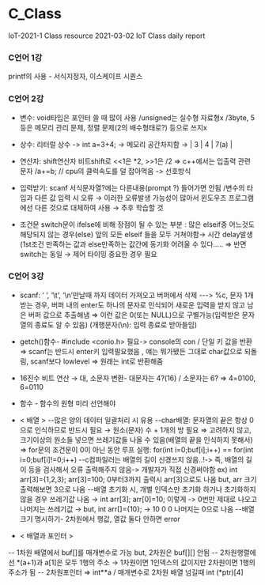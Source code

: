 # C_Class
IoT-2021-1 Class resource
2021-03-02 IoT Class daily report
### C언어 1강
printf의 사용 - 서식지정자, 이스케이프 시퀀스

### C언어 2강
- 변수:
void타입은 포인터 쓸 때 많이 사용
 /unsigned는 실수형 자료형x
 /3byte, 5 등은 메모리 관리 문제, 정렬 문제(2의 배수형태로?) 등으로 쓰지x

* 상수:
리터럴 상수 -> int a=3+4;	→ 메모리 공간차지함 → | 3 | 4 | 7(a) |

* 연산자: shift연산자
비트shift로 <<1은 *2, >>1은 /2	 ⇒ c++에서는 입출력 관련 문자
 /a+=b; // cpu의 클럭속도를 덜 잡아먹음 -> 선호방식

* 입력받기: scanf
서식문자열?에는 다른내용(prompt ?) 들어가면 안됨
 /변수의 타입과 다른 값 입력 시 오류 → 이러한 오류발생 가능성이 많아서 윈도우즈 프로그램에선 다른 것으로 대체하여 사용 → 추후 학습할 것

* 조건문
switch문이 ifelse에 비해 장점이 될 수 있는 부분 : 많은 elseif중 어느것도 해당되지 않는 경우(else) 앞의 모든 elseif 들을 모두 거쳐야함→ 시간 delay발생  (1st조건 만족하는 값과 else만족하는 값간에 동기화 어려울 수 있다…..
⇒ 반면 switch는 동일 → 제어 타이밍 중요한 경우 필요

### C언어 3강
* scanf:  ‘ ‘, ‘\t’, ‘\n’만날때 까지 데이터 가져오고 버퍼에서 삭제
--->  %c, 문자 1개 받는 경우, 버퍼 내의 enter도 하나의 문자로 인식되어 새로운 입력을 받지 않고 남은 버퍼 값으로 추출해냄  ⇒ 이런 값은 0(또는 NULL)으로 구별가능(입력받은 문자열의 종료도 알 수 있음)  (개행문자(\n): 입력 종료로 받아들임)

* getch()함수- #include <conio.h> 필요-> console의 con / 단일 키 값을 반환
⇒ scanf는 반드시 enter키 입력필요했음 , 얘는 뭐가됐든 그대로 char값으로 되돌림, scanf보다 lowlevel
⇒ 원래는 int로 반환해줌

* 16진수 비트 연산 → 대, 소문자 변환- 대문자는 4?(16) / 소문자는 6? ⇒ 4=0100, 6=0110

* 함수 - 함수의 원형 미리 선언해야

* < 배열 >
--많은 양의 데이터 일괄처리 시 유용
--char배열: 문자열의 끝은 항상 0으로 인식하므로 반드시 필요 → 원소(문자) 수 + 1개의 방 필요 ⇒  고려하지 않고, 크기이상의 원소들 넣으면 쓰레기값들 나올 수 있음(배열의 끝을 인식하지 못해서)
⇒ for문의 조건문이 0이 아닌 동안 루프 실행: for(int i=0;buf[i];i++) == for(int i=0;buf[i]!=0;i++)
	--c컴파일러는 배열의 길이 신경쓰지 않음..!-> 즉, 배열의 길이 등을 검사해서 오류 출력해주지 않음-> 개발자가 직접 신경써야함 ex) int arr[3]={1,2,3}; arr[3]=100; 0부터3까지 출력시 arr[3]으로도 나옴 but, arr 크기출력해보면 3으로 나옴
	--배열 초기화 시, 개별 인덱스만 초기화 하거나 초기화하지 않을 경우 쓰레기값 나옴
→ int arr[3]; arr[0]=10; 이렇게 -> 0번만 제대로 나오고 나머지는 쓰레기값
	→ but, int arr[]={10}; → 10 0 0 나머지는 0으로 나옴
	--배열 크기 명시하기- 2차원에서 행값, 열값 둘다 안하면 error

* < 배열과 포인터 >

-- 1차원 배열에서 buf[]를 매개변수로 가능 but, 2차원은 buf[][] 안됨
-- 2차원행렬에선 *(a+1)과 a[1]은 모두 1행의 주소  → 1차원이면 1인덱스의 값이지만 2차원이면 1행의 주소가 됨
--  2차원포인터 ⇒ int**a  / 매개변수로 2차원 배열 넘길때 int (*ptr)[4]
